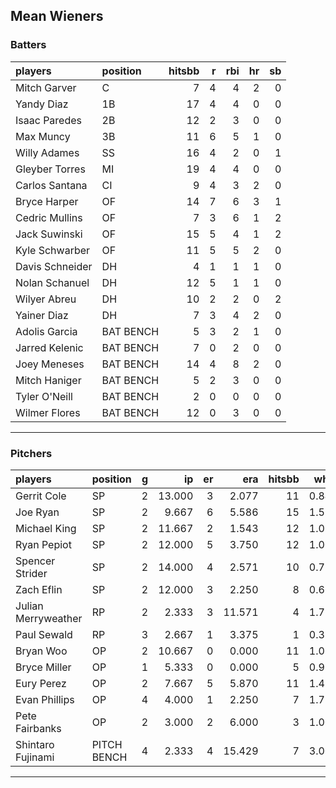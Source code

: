 ## Mean Wieners

### Batters

 
|players         |position  | hitsbb|  r| rbi| hr| sb| 
|:---------------|:---------|------:|--:|---:|--:|--:| 
|Mitch Garver    |C         |      7|  4|   4|  2|  0| 
|Yandy Diaz      |1B        |     17|  4|   4|  0|  0| 
|Isaac Paredes   |2B        |     12|  2|   3|  0|  0| 
|Max Muncy       |3B        |     11|  6|   5|  1|  0| 
|Willy Adames    |SS        |     16|  4|   2|  0|  1| 
|Gleyber Torres  |MI        |     19|  4|   4|  0|  0| 
|Carlos Santana  |CI        |      9|  4|   3|  2|  0| 
|Bryce Harper    |OF        |     14|  7|   6|  3|  1| 
|Cedric Mullins  |OF        |      7|  3|   6|  1|  2| 
|Jack Suwinski   |OF        |     15|  5|   4|  1|  2| 
|Kyle Schwarber  |OF        |     11|  5|   5|  2|  0| 
|Davis Schneider |DH        |      4|  1|   1|  1|  0| 
|Nolan Schanuel  |DH        |     12|  5|   1|  1|  0| 
|Wilyer Abreu    |DH        |     10|  2|   2|  0|  2| 
|Yainer Diaz     |DH        |      7|  3|   4|  2|  0| 
|Adolis Garcia   |BAT BENCH |      5|  3|   2|  1|  0| 
|Jarred Kelenic  |BAT BENCH |      7|  0|   2|  0|  0| 
|Joey Meneses    |BAT BENCH |     14|  4|   8|  2|  0| 
|Mitch Haniger   |BAT BENCH |      5|  2|   3|  0|  0| 
|Tyler O'Neill   |BAT BENCH |      2|  0|   0|  0|  0| 
|Wilmer Flores   |BAT BENCH |     12|  0|   3|  0|  0| 

* * *

### Pitchers

 
|players             |position    |  g|     ip| er|    era| hitsbb|  whip| so|  w| sv| 
|:-------------------|:-----------|--:|------:|--:|------:|------:|-----:|--:|--:|--:| 
|Gerrit Cole         |SP          |  2| 13.000|  3|  2.077|     11| 0.846| 13|  1|  0| 
|Joe Ryan            |SP          |  2|  9.667|  6|  5.586|     15| 1.552| 12|  0|  0| 
|Michael King        |SP          |  2| 11.667|  2|  1.543|     12| 1.029| 21|  0|  0| 
|Ryan Pepiot         |SP          |  2| 12.000|  5|  3.750|     12| 1.000|  9|  0|  0| 
|Spencer Strider     |SP          |  2| 14.000|  4|  2.571|     10| 0.714| 20|  2|  0| 
|Zach Eflin          |SP          |  2| 12.000|  3|  2.250|      8| 0.667| 18|  1|  0| 
|Julian Merryweather |RP          |  2|  2.333|  3| 11.571|      4| 1.714|  1|  0|  0| 
|Paul Sewald         |RP          |  3|  2.667|  1|  3.375|      1| 0.375|  3|  0|  0| 
|Bryan Woo           |OP          |  2| 10.667|  0|  0.000|     11| 1.031| 14|  2|  0| 
|Bryce Miller        |OP          |  1|  5.333|  0|  0.000|      5| 0.938|  4|  0|  0| 
|Eury Perez          |OP          |  2|  7.667|  5|  5.870|     11| 1.435|  9|  0|  0| 
|Evan Phillips       |OP          |  4|  4.000|  1|  2.250|      7| 1.750|  3|  1|  1| 
|Pete Fairbanks      |OP          |  2|  3.000|  2|  6.000|      3| 1.000|  7|  0|  1| 
|Shintaro Fujinami   |PITCH BENCH |  4|  2.333|  4| 15.429|      7| 3.000|  2|  0|  0| 


* * *


